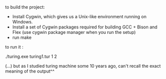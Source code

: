to build the project:

- Install Cygwin, which gives us a Unix-like environment running on Windows.
- Install a set of Cygwin packages required for building GCC + Bison and Flex (use cygwin package manager when you run the setup)
- run make

to run it :

./turing.exe turing1.tur 1 2

(...) but as I studied turing machine some 10 years ago, can't recall the exact meaning of the output^^
